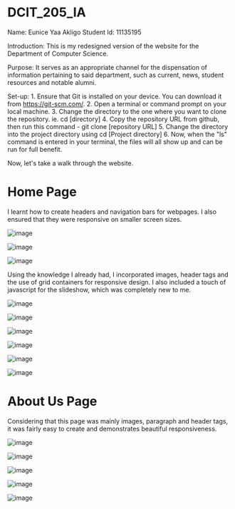 # DCIT_205_IA

Name: Eunice Yaa Akligo
Student Id: 11135195

Introduction: This is my redesigned version of the website for the Department of Computer Science. 

Purpose: It serves as an appropriate channel for the dispensation of information pertaining to said department, such as current, news, student resources and notable alumni.

Set-up: 1. Ensure that Git is installed on your device. You can download it from https://git-scm.com/.
2. Open a terminal or command prompt on your local machine.
3. Change the directory to the one where you want to clone the repository. ie. cd [directory]
4. Copy the repository URL from github, then run this command - git clone [repository URL]
5. Change the directory into the project directory using cd [Project directory]
6. Now, when the "ls" command is entered in your terminal, the files will all show up and can be run for full benefit.

Now, let's take a walk through the website.

# Home Page

I learnt how to create headers and navigation bars for webpages. I also ensured that they were responsive on smaller screen sizes.

![image](https://github.com/euniceongithub/DCIT_205_IA/assets/132356850/90e74a5a-216d-4169-bcee-c13814a8ac59)

![image](https://github.com/euniceongithub/DCIT_205_IA/assets/132356850/55585ff9-2524-43ce-9d0c-a8759e1a7b2d)

![image](https://github.com/euniceongithub/DCIT_205_IA/assets/132356850/f3ce6986-0f05-4457-b611-2232f2143129)

Using the knowledge I already had, I incorporated images, header tags and the use of grid containers for responsive design. I also included a touch of javascript for the slideshow, which was completely new to me.

![image](https://github.com/euniceongithub/DCIT_205_IA/assets/132356850/759f8de4-8edc-4ecc-bc75-d113fd3002f2)


![image](https://github.com/euniceongithub/DCIT_205_IA/assets/132356850/9d5a0736-c4b9-4828-b180-657bc432dc61)


![image](https://github.com/euniceongithub/DCIT_205_IA/assets/132356850/cfe45a29-6a33-4811-8e7b-71ccc3e30c4b)


![image](https://github.com/euniceongithub/DCIT_205_IA/assets/132356850/389b4601-186a-461f-b918-3347dc75b3dd)

![image](https://github.com/euniceongithub/DCIT_205_IA/assets/132356850/35d40112-dc7e-43be-b80f-f516b8e4b2b2)

![image](https://github.com/euniceongithub/DCIT_205_IA/assets/132356850/3bb1f8bd-9544-4f52-a818-d097b357ba6e)

# About Us Page
Considering that this page was mainly images, paragraph and header tags, it was fairly easy to create and demonstrates beautiful responsiveness.

![image](https://github.com/euniceongithub/DCIT_205_IA/assets/132356850/c94e1a05-bbbd-4084-a8a7-23f29dea2d11)

![image](https://github.com/euniceongithub/DCIT_205_IA/assets/132356850/bd653ecb-cd32-4043-8760-4a2efc31da23)

![image](https://github.com/euniceongithub/DCIT_205_IA/assets/132356850/f7aedf22-880b-4607-8d7c-82662310bc7c)

![image](https://github.com/euniceongithub/DCIT_205_IA/assets/132356850/c755176d-06f6-4a0a-9b4d-d6b5e126916f)


![image](https://github.com/euniceongithub/DCIT_205_IA/assets/132356850/46849217-83eb-4b24-a934-8cf9e4b0c167)














